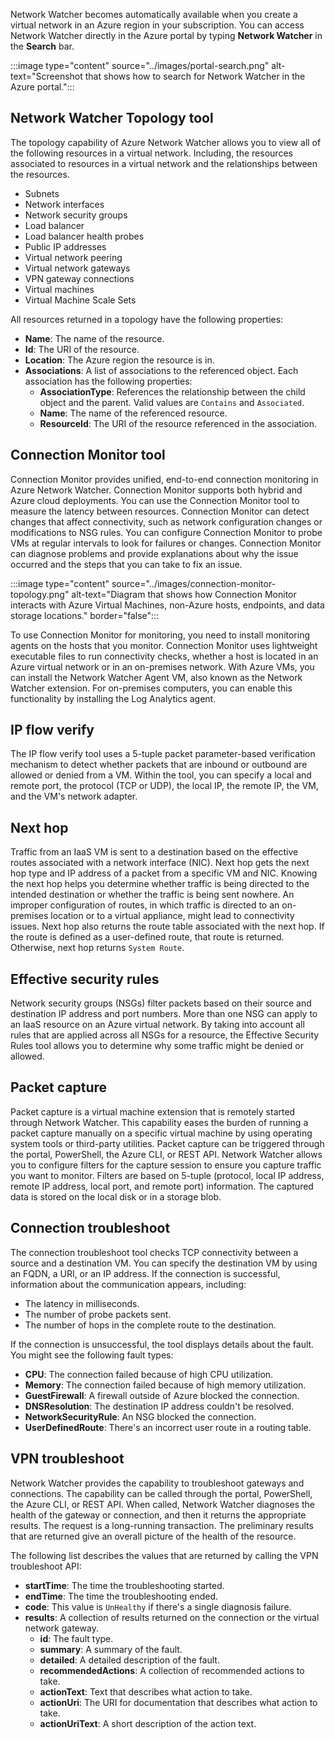 Network Watcher becomes automatically available when you create a virtual network in an Azure region in your subscription. You can access Network Watcher directly in the Azure portal by typing **Network Watcher** in the **Search** bar.

:::image type="content" source="../images/portal-search.png" alt-text="Screenshot that shows how to search for Network Watcher in the Azure portal.":::

## Network Watcher Topology tool

The topology capability of Azure Network Watcher allows you to view all of the following resources in a virtual network. Including, the resources associated to resources in a virtual network and the relationships between the resources.

- Subnets
- Network interfaces
- Network security groups
- Load balancer
- Load balancer health probes
- Public IP addresses
- Virtual network peering
- Virtual network gateways
- VPN gateway connections
- Virtual machines
- Virtual Machine Scale Sets

All resources returned in a topology have the following properties:

- **Name**: The name of the resource.
- **Id**: The URI of the resource.
- **Location**: The Azure region the resource is in.
- **Associations**: A list of associations to the referenced object. Each association has the following properties:
  - **AssociationType**: References the relationship between the child object and the parent. Valid values are `Contains` and `Associated`.
  - **Name**: The name of the referenced resource.
  - **ResourceId**: The URI of the resource referenced in the association.

## Connection Monitor tool

Connection Monitor provides unified, end-to-end connection monitoring in Azure Network Watcher. Connection Monitor supports both hybrid and Azure cloud deployments. You can use the Connection Monitor tool to measure the latency between resources. Connection Monitor can detect changes that affect connectivity, such as network configuration changes or modifications to NSG rules. You can configure Connection Monitor to probe VMs at regular intervals to look for failures or changes. Connection Monitor can diagnose problems and provide explanations about why the issue occurred and the steps that you can take to fix an issue.

:::image type="content" source="../images/connection-monitor-topology.png" alt-text="Diagram that shows how Connection Monitor interacts with Azure Virtual Machines, non-Azure hosts, endpoints, and data storage locations." border="false":::

To use Connection Monitor for monitoring, you need to install monitoring agents on the hosts that you monitor. Connection Monitor uses lightweight executable files to run connectivity checks, whether a host is located in an Azure virtual network or in an on-premises network. With Azure VMs, you can install the Network Watcher Agent VM, also known as the Network Watcher extension. For on-premises computers, you can enable this functionality by installing the Log Analytics agent.

## IP flow verify

The IP flow verify tool uses a 5-tuple packet parameter-based verification mechanism to detect whether packets that are inbound or outbound are allowed or denied from a VM. Within the tool, you can specify a local and remote port, the protocol (TCP or UDP), the local IP, the remote IP, the VM, and the VM's network adapter.

## Next hop

Traffic from an IaaS VM is sent to a destination based on the effective routes associated with a network interface (NIC). Next hop gets the next hop type and IP address of a packet from a specific VM and NIC. Knowing the next hop helps you determine whether traffic is being directed to the intended destination or whether the traffic is being sent nowhere. An improper configuration of routes, in which traffic is directed to an on-premises location or to a virtual appliance, might lead to connectivity issues. Next hop also returns the route table associated with the next hop. If the route is defined as a user-defined route, that route is returned. Otherwise, next hop returns `System Route`.

## Effective security rules

Network security groups (NSGs) filter packets based on their source and destination IP address and port numbers. More than one NSG can apply to an IaaS resource on an Azure virtual network. By taking into account all rules that are applied across all NSGs for a resource, the Effective Security Rules tool allows you to determine why some traffic might be denied or allowed.

## Packet capture

Packet capture is a virtual machine extension that is remotely started through Network Watcher. This capability eases the burden of running a packet capture manually on a specific virtual machine by using operating system tools or third-party utilities. Packet capture can be triggered through the portal, PowerShell, the Azure CLI, or REST API. Network Watcher allows you to configure filters for the capture session to ensure you capture traffic you want to monitor. Filters are based on 5-tuple (protocol, local IP address, remote IP address, local port, and remote port) information. The captured data is stored on the local disk or in a storage blob.

## Connection troubleshoot

The connection troubleshoot tool checks TCP connectivity between a source and a destination VM. You can specify the destination VM by using an FQDN, a URI, or an IP address. If the connection is successful, information about the communication appears, including:

- The latency in milliseconds.
- The number of probe packets sent.
- The number of hops in the complete route to the destination.

If the connection is unsuccessful, the tool displays details about the fault. You might see the following fault types:

- **CPU**: The connection failed because of high CPU utilization.
- **Memory**: The connection failed because of high memory utilization.
- **GuestFirewall**: A firewall outside of Azure blocked the connection.
- **DNSResolution**: The destination IP address couldn't be resolved.
- **NetworkSecurityRule**: An NSG blocked the connection.
- **UserDefinedRoute**: There's an incorrect user route in a routing table.

## VPN troubleshoot

Network Watcher provides the capability to troubleshoot gateways and connections. The capability can be called through the portal, PowerShell, the Azure CLI, or REST API. When called, Network Watcher diagnoses the health of the gateway or connection, and then it returns the appropriate results. The request is a long-running transaction. The preliminary results that are returned give an overall picture of the health of the resource.  

The following list describes the values that are returned by calling the VPN troubleshoot API:

- **startTime**: The time the troubleshooting started.
- **endTime**: The time the troubleshooting ended.
- **code**: This value is `UnHealthy` if there's a single diagnosis failure.
- **results**: A collection of results returned on the connection or the virtual network gateway.
  - **id**: The fault type.
  - **summary**: A summary of the fault.
  - **detailed**: A detailed description of the fault.
  - **recommendedActions**: A collection of recommended actions to take.
  - **actionText**: Text that describes what action to take.
  - **actionUri**: The URI for documentation that describes what action to take.
  - **actionUriText**: A short description of the action text.
